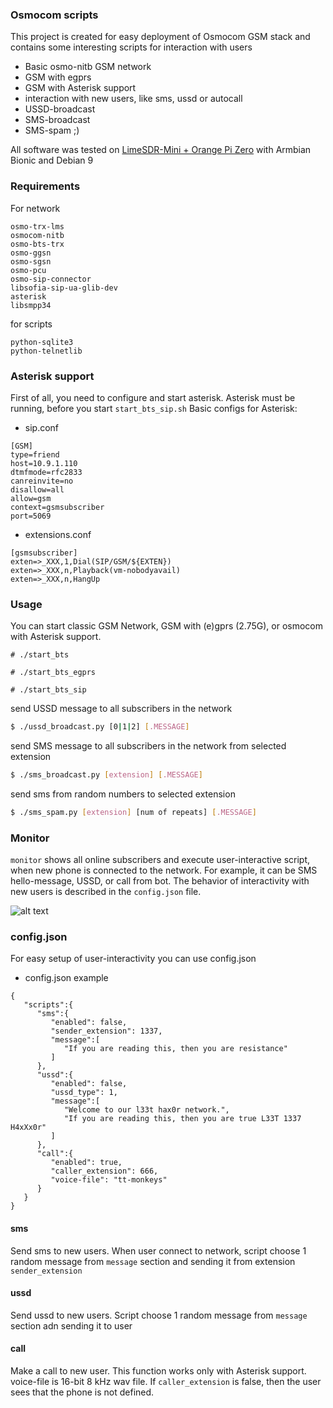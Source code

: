 ### Osmocom scripts

 This project is created for easy deployment of Osmocom GSM stack and contains some interesting scripts for interaction with users 

  - Basic osmo-nitb GSM network
  - GSM with egprs
  - GSM with Asterisk support
  - interaction with new users, like sms, ussd or autocall
  - USSD-broadcast
  - SMS-broadcast
  - SMS-spam ;)

All software was tested on [LimeSDR-Mini + Orange Pi Zero](https://codeby.net/threads/miniatjurnaja-sotovaja-stancija-na-baze-limesdr-mini-i-orange-pi-zero.66747/) with Armbian Bionic and Debian 9

### Requirements
For network
```
osmo-trx-lms
osmocom-nitb
osmo-bts-trx
osmo-ggsn
osmo-sgsn
osmo-pcu
osmo-sip-connector
libsofia-sip-ua-glib-dev
asterisk
libsmpp34
```
for scripts
```
python-sqlite3
python-telnetlib
```
### Asterisk support
First of all, you need to configure and start asterisk. Asterisk must be running, before you start ```start_bts_sip.sh```
Basic configs for Asterisk:
- sip.conf
```
[GSM]
type=friend
host=10.9.1.110
dtmfmode=rfc2833
canreinvite=no
disallow=all
allow=gsm
context=gsmsubscriber
port=5069
```
- extensions.conf
```
[gsmsubscriber]
exten=>_XXX,1,Dial(SIP/GSM/${EXTEN})
exten=>_XXX,n,Playback(vm-nobodyavail)
exten=>_XXX,n,HangUp
```

### Usage
You can start classic GSM Network, GSM with (e)gprs (2.75G), or osmocom with Asterisk support.
```
# ./start_bts
```
```
# ./start_bts_egprs
```
```
# ./start_bts_sip
```

send USSD message to all subscribers in the network
```sh
$ ./ussd_broadcast.py [0|1|2] [.MESSAGE]
```
send SMS message to all subscribers in the network from selected extension
```sh
$ ./sms_broadcast.py [extension] [.MESSAGE]
```
send sms from random numbers to selected extension
```sh
$ ./sms_spam.py [extension] [num of repeats] [.MESSAGE]
```
### Monitor
```monitor``` shows all online subscribers and execute user-interactive script, when new phone is connected to the network. For example, it can be SMS hello-message, USSD, or call from bot. The behavior of interactivity with new users is described in the ```config.json``` file.

![alt text](https://raw.githubusercontent.com/DrLafa/osmo-nitb-scripts/master/monitor.png)

### config.json
For easy setup of user-interactivity you can use config.json
- config.json example
```
{
   "scripts":{
      "sms":{
         "enabled": false,
         "sender_extension": 1337,
         "message":[
            "If you are reading this, then you are resistance"
         ]
      },
      "ussd":{
         "enabled": false,
         "ussd_type": 1,
         "message":[
            "Welcome to our l33t hax0r network.",
            "If you are reading this, then you are true L33T 1337 H4xXx0r"
         ]
      },
      "call":{
         "enabled": true,
         "caller_extension": 666,
         "voice-file": "tt-monkeys"
      }
   }
}
```
#### sms
Send sms to new users. When user connect to network, script choose 1 random message from ```message``` section and sending it from extension ```sender_extension```

#### ussd
Send ussd to new users. Script choose 1 random message from ```message``` section adn sending it to user

#### call
Make a call to new user. This function works only with Asterisk support. voice-file is 16-bit 8 kHz wav file. If ```caller_extension``` is false, then the user sees that the phone is not defined.
